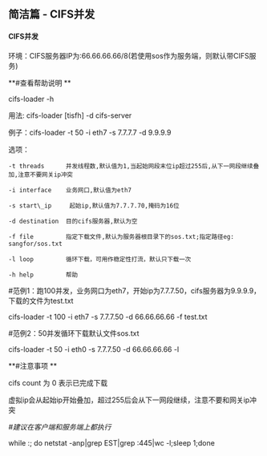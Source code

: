 ## 简洁篇 - CIFS并发

#### CIFS**并发**

环境：CIFS服务器IP为:66.66.66.66/8\(若使用sos作为服务端，则默认带CIFS服务\)

**\#查看帮助说明**

cifs-loader -h

用法: cifs-loader \[tisfh\] -d cifs-server

例子：cifs-loader -t 50 -i eth7 -s 7.7.7.7 -d 9.9.9.9

选项：

    -t threads      并发线程数,默认值为1,当起始网段末位ip超过255后,从下一网段继续叠加,注意不要网关ip冲突

    -i interface    业务网口,默认值为eth7

    -s start\_ip     起始ip,默认值为7.7.7.70,掩码为16位

    -d destination  目的cifs服务器,默认为空

    -f file         指定下载文件,默认为服务器根目录下的sos.txt;指定路径eg: sangfor/sos.txt

    -l loop         循环下载，可用作稳定性打流，默认只下载一次

    -h help         帮助



\#范例1：跑100并发，业务网口为eth7，开始ip为7.7.7.50，cifs服务器为9.9.9.9，下载的文件为test.txt

cifs-loader -t 100 -i eth7 -s 7.7.7.50 -d 66.66.66.66 -f test.txt



\#范例2：50并发循环下载默认文件sos.txt

cifs-loader -t 50 -i eth0 -s 7.7.7.50 -d 66.66.66.66 -l



**\#注意事项**

cifs count 为 0 表示已完成下载

虚拟ip会从起始ip开始叠加，超过255后会从下一网段继续，注意不要和网关ip冲突



_\#建议在客户端和服务端上都执行_

while :; do netstat -anp\|grep EST\|grep :445\|wc -l;sleep 1;done


